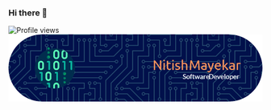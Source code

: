 ### Hi there 👋
![Profile views](https://komarev.com/ghpvc/?username=amirkiaml&style=flat-square&color=blue)
![Header](./github-header-image.png)

<!--
**nitishmayekar/nitishmayekar** is a ✨ _special_ ✨ repository because its `README.md` (this file) appears on your GitHub profile.

Here are some ideas to get you started:

- 🔭 I’m currently working on ...
- 🌱 I’m currently learning ...
- 👯 I’m looking to collaborate on ...
- 🤔 I’m looking for help with ...
- 💬 Ask me about ...
- 📫 How to reach me: ...
- 😄 Pronouns: ...
- ⚡ Fun fact: ...
-->
